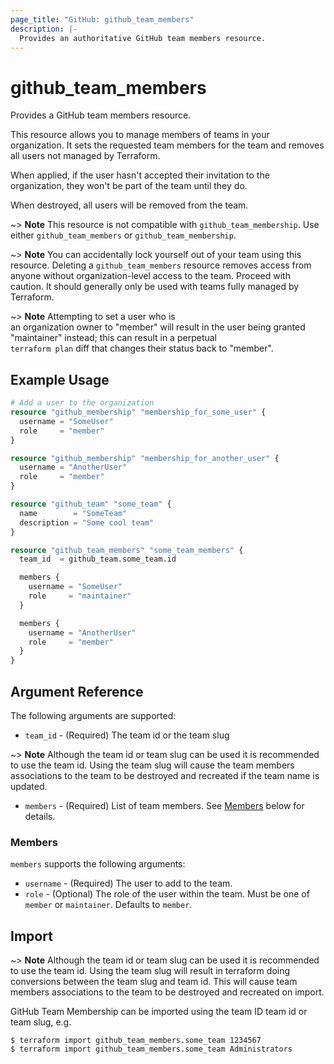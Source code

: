 ```yaml
---
page_title: "GitHub: github_team_members"
description: |-
  Provides an authoritative GitHub team members resource.
---
```


# github_team_members

Provides a GitHub team members resource.

This resource allows you to manage members of teams in your organization. It sets the requested team members for the team and removes all users not managed by Terraform.

When applied, if the user hasn't accepted their invitation to the organization, they won't be part of the team until they do.

When destroyed, all users will be removed from the team.

~> **Note** This resource is not compatible with `github_team_membership`. Use either `github_team_members` or `github_team_membership`.

~> **Note** You can accidentally lock yourself out of your team using this resource. Deleting a `github_team_members` resource removes access from anyone without organization-level access to the team. Proceed with caution. It should generally only be used with teams fully managed by Terraform.

~> **Note** Attempting to set a user who is an organization owner to "member" will result in the user being granted "maintainer" instead; this can result in a perpetual `terraform plan` diff that changes their status back to "member".

## Example Usage

```terraform
# Add a user to the organization
resource "github_membership" "membership_for_some_user" {
  username = "SomeUser"
  role     = "member"
}

resource "github_membership" "membership_for_another_user" {
  username = "AnotherUser"
  role     = "member"
}

resource "github_team" "some_team" {
  name        = "SomeTeam"
  description = "Some cool team"
}

resource "github_team_members" "some_team_members" {
  team_id  = github_team.some_team.id

  members {
    username = "SomeUser"
    role     = "maintainer"
  }

  members {
    username = "AnotherUser"
    role     = "member"
  }
}
```

## Argument Reference

The following arguments are supported:

* `team_id` - (Required) The team id or the team slug

~> **Note** Although the team id or team slug can be used it is recommended to use the team id. Using the team slug will cause the team members associations to the team to be destroyed and recreated if the team name is updated.

* `members` - (Required) List of team members. See [Members](#members) below for details.

### Members

`members` supports the following arguments:

* `username` - (Required) The user to add to the team.
* `role` - (Optional) The role of the user within the team. Must be one of `member` or `maintainer`. Defaults to `member`.

## Import

~> **Note** Although the team id or team slug can be used it is recommended to use the team id. Using the team slug will result in terraform doing conversions between the team slug and team id. This will cause team members associations to the team to be destroyed and recreated on import.

GitHub Team Membership can be imported using the team ID team id or team slug, e.g.

```
$ terraform import github_team_members.some_team 1234567
$ terraform import github_team_members.some_team Administrators
```
